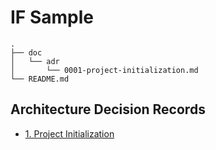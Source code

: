 # IF Sample

```text
.
├── doc
│   └── adr
│       └── 0001-project-initialization.md
└── README.md
```

## Architecture Decision Records

* [1. Project Initialization](./doc/adr/0001-project-initialization.md)

